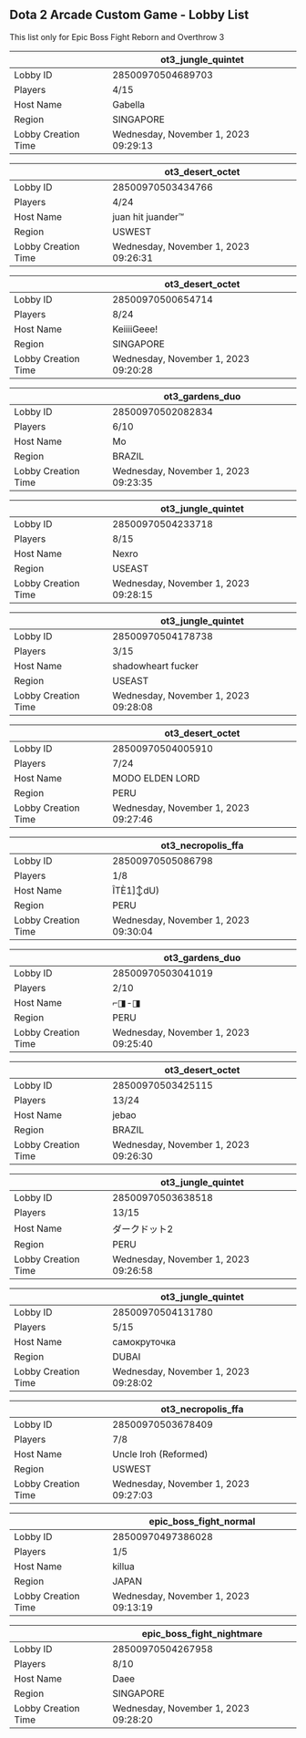 ## Dota 2 Arcade Custom Game - Lobby List

This list only for Epic Boss Fight Reborn and Overthrow 3

|  | ot3_jungle_quintet |
| ------ | ------ |
| Lobby ID | 28500970504689703 |
| Players | 4/15 |
| Host Name | Gabella |
| Region | SINGAPORE |
| Lobby Creation Time | Wednesday, November 1, 2023 09:29:13 |


|  | ot3_desert_octet |
| ------ | ------ |
| Lobby ID | 28500970503434766 |
| Players | 4/24 |
| Host Name | juan hit juander™ |
| Region | USWEST |
| Lobby Creation Time | Wednesday, November 1, 2023 09:26:31 |


|  | ot3_desert_octet |
| ------ | ------ |
| Lobby ID | 28500970500654714 |
| Players | 8/24 |
| Host Name | KeiiiiGeee! |
| Region | SINGAPORE |
| Lobby Creation Time | Wednesday, November 1, 2023 09:20:28 |


|  | ot3_gardens_duo |
| ------ | ------ |
| Lobby ID | 28500970502082834 |
| Players | 6/10 |
| Host Name | Mo |
| Region | BRAZIL |
| Lobby Creation Time | Wednesday, November 1, 2023 09:23:35 |


|  | ot3_jungle_quintet |
| ------ | ------ |
| Lobby ID | 28500970504233718 |
| Players | 8/15 |
| Host Name | Nexro |
| Region | USEAST |
| Lobby Creation Time | Wednesday, November 1, 2023 09:28:15 |


|  | ot3_jungle_quintet |
| ------ | ------ |
| Lobby ID | 28500970504178738 |
| Players | 3/15 |
| Host Name | shadowheart fucker |
| Region | USEAST |
| Lobby Creation Time | Wednesday, November 1, 2023 09:28:08 |


|  | ot3_desert_octet |
| ------ | ------ |
| Lobby ID | 28500970504005910 |
| Players | 7/24 |
| Host Name | MODO ELDEN LORD |
| Region | PERU |
| Lobby Creation Time | Wednesday, November 1, 2023 09:27:46 |


|  | ot3_necropolis_ffa |
| ------ | ------ |
| Lobby ID | 28500970505086798 |
| Players | 1/8 |
| Host Name | ÎTÈ1]↕dU) |
| Region | PERU |
| Lobby Creation Time | Wednesday, November 1, 2023 09:30:04 |


|  | ot3_gardens_duo |
| ------ | ------ |
| Lobby ID | 28500970503041019 |
| Players | 2/10 |
| Host Name | ⌐◨-◨ |
| Region | PERU |
| Lobby Creation Time | Wednesday, November 1, 2023 09:25:40 |


|  | ot3_desert_octet |
| ------ | ------ |
| Lobby ID | 28500970503425115 |
| Players | 13/24 |
| Host Name | jebao |
| Region | BRAZIL |
| Lobby Creation Time | Wednesday, November 1, 2023 09:26:30 |


|  | ot3_jungle_quintet |
| ------ | ------ |
| Lobby ID | 28500970503638518 |
| Players | 13/15 |
| Host Name | ダークドット2 |
| Region | PERU |
| Lobby Creation Time | Wednesday, November 1, 2023 09:26:58 |


|  | ot3_jungle_quintet |
| ------ | ------ |
| Lobby ID | 28500970504131780 |
| Players | 5/15 |
| Host Name | самокруточка |
| Region | DUBAI |
| Lobby Creation Time | Wednesday, November 1, 2023 09:28:02 |


|  | ot3_necropolis_ffa |
| ------ | ------ |
| Lobby ID | 28500970503678409 |
| Players | 7/8 |
| Host Name | Uncle Iroh (Reformed) |
| Region | USWEST |
| Lobby Creation Time | Wednesday, November 1, 2023 09:27:03 |


|  | epic_boss_fight_normal |
| ------ | ------ |
| Lobby ID | 28500970497386028 |
| Players | 1/5 |
| Host Name | killua |
| Region | JAPAN |
| Lobby Creation Time | Wednesday, November 1, 2023 09:13:19 |


|  | epic_boss_fight_nightmare |
| ------ | ------ |
| Lobby ID | 28500970504267958 |
| Players | 8/10 |
| Host Name | Daee |
| Region | SINGAPORE |
| Lobby Creation Time | Wednesday, November 1, 2023 09:28:20 |


